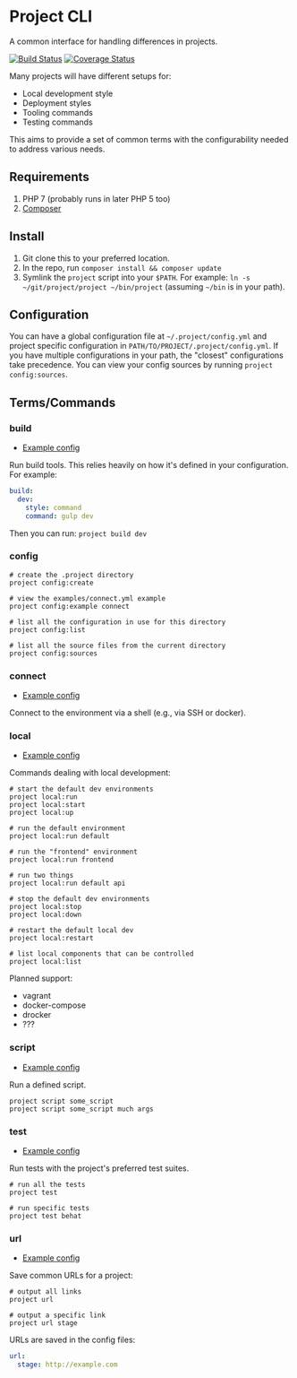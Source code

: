 # Project CLI

A common interface for handling differences in projects.

[![Build Status](https://travis-ci.org/robballou/project.svg?branch=master)](https://travis-ci.org/robballou/project) [![Coverage Status](https://coveralls.io/repos/github/robballou/project/badge.svg?branch=providers)](https://coveralls.io/github/robballou/project?branch=providers)

Many projects will have different setups for:

* Local development style
* Deployment styles
* Tooling commands
* Testing commands

This aims to provide a set of common terms with the configurability needed to address various needs.

## Requirements

1. PHP 7 (probably runs in later PHP 5 too)
1. [Composer](https://getcomposer.org/)

## Install

1. Git clone this to your preferred location.
1. In the repo, run `composer install && composer update`
1. Symlink the `project` script into your `$PATH`. For example: `ln -s ~/git/project/project ~/bin/project` (assuming `~/bin` is in your path).

## Configuration

You can have a global configuration file at `~/.project/config.yml` and project specific configuration in `PATH/TO/PROJECT/.project/config.yml`. If you have multiple configurations in your path, the "closest" configurations take precedence. You can view your config sources by running `project config:sources`.

## Terms/Commands

### build

* [Example config](https://github.com/robballou/src/master/examples/build.yml)

Run build tools. This relies heavily on how it's defined in your configuration. For example:

```yaml
build:
  dev:
    style: command
    command: gulp dev
```

Then you can run: `project build dev`

### config

    # create the .project directory
    project config:create

    # view the examples/connect.yml example
    project config:example connect

    # list all the configuration in use for this directory
    project config:list

    # list all the source files from the current directory
    project config:sources

### connect

* [Example config](https://github.com/robballou/src/master/examples/connect.yml)

Connect to the environment via a shell (e.g., via SSH or docker).

### local

* [Example config](https://github.com/robballou/src/master/examples/local.yml)

Commands dealing with local development:

    # start the default dev environments
    project local:run
    project local:start
    project local:up

    # run the default environment
    project local:run default

    # run the "frontend" environment
    project local:run frontend

    # run two things
    project local:run default api

    # stop the default dev environments
    project local:stop
    project local:down

    # restart the default local dev
    project local:restart

    # list local components that can be controlled
    project local:list

Planned support:

- vagrant
- docker-compose
- drocker
- ???

### script

* [Example config](https://github.com/robballou/src/master/examples/script.yml)

Run a defined script.

    project script some_script
    project script some_script much args

### test

* [Example config](https://github.com/robballou/src/master/examples/test.yml)

Run tests with the project's preferred test suites.

    # run all the tests
    project test

    # run specific tests
    project test behat


### url

* [Example config](https://github.com/robballou/src/master/examples/url.yml)

Save common URLs for a project:

    # output all links
    project url

    # output a specific link
    project url stage

URLs are saved in the config files:

```yaml
url:
  stage: http://example.com
```
